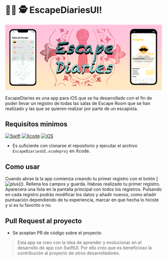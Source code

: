 # 🕵️‍♀️ 🕵️ EscapeDiariesUI!

![Portada](https://raw.githubusercontent.com/EsAlco/EsAlco/master/PortadaEscapeDiaries.png)

  EscapeDiaries es una app para iOS que se ha desarrollado con el fin de poder llevar un registro de todas las salas de Escape Room que se han realizado y las que se quieren realizar por parte de un escapista.


## Requisitos minimos
[![Swift](https://img.shields.io/badge/Swift_5-red?style=for-the-badge&logo=swift&logoColor=white&labelColor=101010)]()
[![Xcode](https://img.shields.io/badge/Xcode_14-blue?style=for-the-badge&logo=xcode&logoColor=white&labelColor=101010)]()
[![iOS](https://img.shields.io/badge/iOS_15-grey?style=for-the-badge&logo=ios&logoColor=white&labelColor=101010)]()

* Es suficiente con clonarse el repositorio y ejecutar el archivo `EscapeDiariesUI.xcodeproj` en Xcode.


## Como usar

  Cuando abras la la app comienza creando tu primer registro con el botón [![plus](https://img.shields.io/badge/+-green?)](). Rellena los campos y guarda. Habras realizado tu primer registro. Aparecera una lista en la pantalla principal con todos los registros. Pulsando en cada registro podrás modificar los datos y añadir nuevos, como añadir puntuación dependiendo de tu experiencia, marcar en que hecha lo hiciste y si es tu favorito o no.
  

## Pull Request al proyecto

* Se aceptan PR de código sobre el proyecto

>   Esta app se creo con la idea de aprender y evolucionar en el desarrollo de app con SwiftUI. Por ello creo que es beneficioso la contribución al proyecto de otros desarrolladores.
